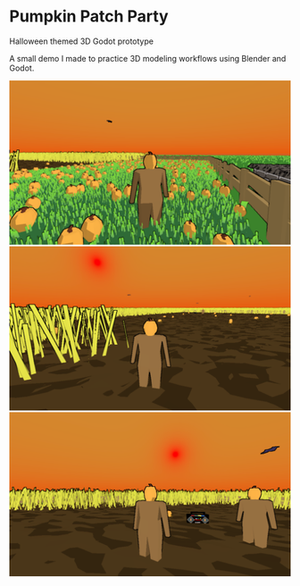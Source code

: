 # Pumpkin Patch Party

Halloween themed 3D Godot prototype

A small demo I made to practice 3D modeling workflows using Blender and Godot.

![alt text](images/ScreenshotPatch.png)
![alt text](images/ScreenshotField.png)
![alt text](images/ScreenshotBoombox.png)